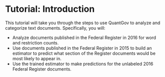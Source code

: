 # Tutorial: Introduction

This tutorial will take you through the steps to use QuantGov to analyze and
categorize text documents. Specifically, you will:

-   Analyze documents published in the Federal Register in 2016 for word and
    restriction counts.
-   Use documents published in the Federal Register in 2015 to build an
    estimator to predict what section of the Register documents would be most
    likely to appear in.
-   Use the trained estimator to make predictions for the unlabeled 2016 Federal 
    Register documents.
